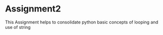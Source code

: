 # Assignment2
This Assignment helps to consolidate python basic concepts of looping and use of string 
